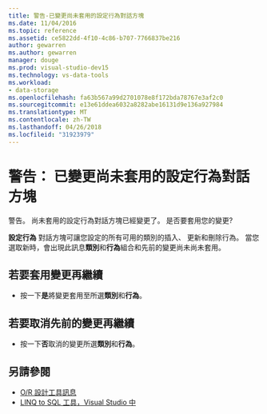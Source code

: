 ```yaml
---
title: 警告-已變更尚未套用的設定行為對話方塊
ms.date: 11/04/2016
ms.topic: reference
ms.assetid: ce5822dd-4f10-4c86-b707-7766837be216
author: gewarren
ms.author: gewarren
manager: douge
ms.prod: visual-studio-dev15
ms.technology: vs-data-tools
ms.workload:
- data-storage
ms.openlocfilehash: fa63b567a99d2701078e8f172bda78767e3af2c0
ms.sourcegitcommit: e13e61ddea6032a8282abe16131d9e136a927984
ms.translationtype: MT
ms.contentlocale: zh-TW
ms.lasthandoff: 04/26/2018
ms.locfileid: "31923979"
---
```

# <a name="warning-changes-have-been-made-to-the-configure-behavior-dialog-box-that-have-not-been-applied"></a>警告： 已變更尚未套用的設定行為對話方塊

警告。 尚未套用的設定行為對話方塊已經變更了。 是否要套用您的變更?

**設定行為** 對話方塊可讓您設定的所有可用的類別的插入、 更新和刪除行為。 當您選取新時，會出現此訊息**類別**和**行為**組合和先前的變更尚未尚未套用。

## <a name="to-apply-the-change-and-continue"></a>若要套用變更再繼續

- 按一下**是**將變更套用至所選**類別**和**行為**。

## <a name="to-cancel-the-previous-change-and-continue"></a>若要取消先前的變更再繼續

- 按一下**否**取消的變更所選**類別**和**行為**。

## <a name="see-also"></a>另請參閱

- [O/R 設計工具訊息](../data-tools/o-r-designer-messages.md)
- [LINQ to SQL 工具，Visual Studio 中](../data-tools/linq-to-sql-tools-in-visual-studio2.md)